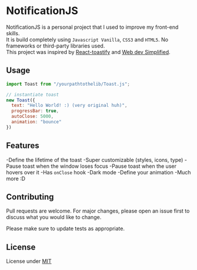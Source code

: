 # NotificationJS

NotificationJS is a personal project that I used to improve my front-end skills. <br>
It is build completely using ```Javascript Vanilla```, ```CSS3``` and ```HTML5```. No frameworks or third-party libraries used. <br>
This project was inspired by [React-toastify](https://fkhadra.github.io/react-toastify/introduction/) and [Web dev Simplified](https://www.youtube.com/c/WebDevSimplified). 

## Usage

```javascript
import Toast from "/yourpathtothelib/Toast.js";

// instantiate toast
new Toast({
  text: "Hello World! :) (very original huh)",
  progressBar: true,
  autoClose: 5000,
  animation: "bounce"
})
```

## Features

-Define the lifetime of the toast
-Super customizable (styles, icons, type)
-Pause toast when the window loses focus
-Pause toast when the user hovers over it
-Has ```onClose``` hook
-Dark mode
-Define your animation
-Much more :D


## Contributing
Pull requests are welcome. For major changes, please open an issue first to discuss what you would like to change.

Please make sure to update tests as appropriate.

## License
License under [MIT](https://choosealicense.com/licenses/mit/)
